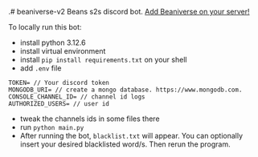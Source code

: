 .# beaniverse-v2
Beans s2s discord bot. [Add Beaniverse on your server!](https://discord.com/oauth2/authorize?client_id=992874324996399196&scope=bot&permissions=8)

To locally run this bot:
- install python 3.12.6
- install virtual environment
- install `pip install requirements.txt` on your shell
- add `.env` file
```
TOKEN= // Your discord token
MONGODB_URI= // create a mongo database. https://www.mongodb.com.
CONSOLE_CHANNEL_ID= // channel id logs
AUTHORIZED_USERS= // user id
```
- tweak the channels ids in some files there
- run `python main.py`
- After running the bot, `blacklist.txt` will appear. You can optionally insert your desired blacklisted word/s. Then rerun the program.
